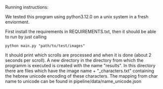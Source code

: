 Running instructions:

We tested this program using python3.12.0 on a unix system in a fresh enviorment.

First install the requirements in REQUIREMENTS.txt, then it should be able to run by just calling

`python main.py "path/to/test/images"`

It should print which scrolls are processed and when it is done (about 2 seconds per scroll). A new directory in the directory from which the programm is executed is created with the name "results". In this directory there are files which have the image name + "_characters.txt" containing the hebrew unicode encoding of these characters. The mapping from char name to unicode can be found in pipeline/data/name_unicode.json